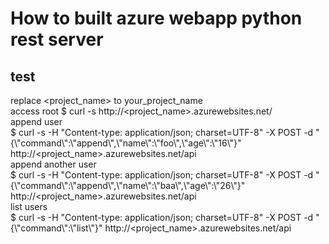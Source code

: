 # How to built azure webapp python rest server

## test
replace \<project_name\> to your_project_name  
access root
$ curl -s http://\<project_name\>.azurewebsites.net/  
append user  
$ curl -s -H "Content-type: application/json; charset=UTF-8" -X POST -d "{\\"command\\":\\"append\\",\\"name\\":\\"foo\\",\\"age\\":\\"16\\"}" http://\<project_name\>.azurewebsites.net/api  
append another user  
$ curl -s -H "Content-type: application/json; charset=UTF-8" -X POST -d "{\\"command\\":\\"append\\",\\"name\\":\\"baa\\",\\"age\\":\\"26\\"}" http://\<project_name\>.azurewebsites.net/api  
list users  
$ curl -s -H "Content-type: application/json; charset=UTF-8" -X POST -d "{\\"command\\":\\"list\\"}" http://\<project_name\>.azurewebsites.net/api
